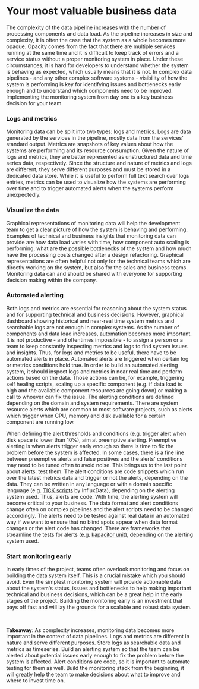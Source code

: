 # Your most valuable business data

The complexity of the data pipeline increases with the number of processing components and data load. As the pipeline increases in size and complexity, it is often the case that the system as a whole becomes more opaque. Opacity comes from the fact that there are multiple services running at the same time and it is difficult to keep track of errors and a service status without a proper monitoring system in place. Under these circumstances, it is hard for developers to understand whether the system is behaving as expected, which usually means that it is not. In complex data pipelines - and any other complex software systems - visibility of how the system is performing is key for identifying issues and bottlenecks early enough and to understand which components need to be improved. Implementing the monitoring system from day one is a key business decision for your team.


### Logs and metrics
Monitoring data can be split into two types: logs and metrics. Logs are data generated by the services in the pipeline, mostly data from the services' standard output. Metrics are snapshots of key values about how the systems are performing and its resource consumption. Given the nature of logs and metrics, they are better represented as unstructured data and time series data, respectively. Since the structure and nature of metrics and logs are different, they serve different purposes and must be stored in a dedicated data store. While it is useful to perform full text search over logs entries, metrics can be used to visualize how the systems are performing over time and to trigger automated alerts when the systems perform unexpectedly. 


### Visualize the data
Graphical representations of monitoring data will help the development team to get a clear picture of how the system is behaving and performing. Examples of technical and business insights that monitoring data can provide are how data load varies with time, how component auto scaling is performing, what are the possible bottlenecks of the system and how much have the processing costs changed after a design refactoring. Graphical representations are often helpful not only for the technical teams which are directly working on the system, but also for the sales and business teams. Monitoring data can and should be shared with everyone for supporting decision making within the company. 


### Automated alerting
Both logs and metrics are essential for reasoning about the system status and for supporting technical and business decisions. However, graphical dashboard showing historical and near-real time system metrics and searchable logs are not enough in complex systems. As the number of components and data load increases, automation becomes more important. It is not productive - and oftentimes impossible - to assign a person or a team to keep constantly inspecting metrics and logs to find system issues and insights. Thus, for logs and metrics to be useful, there have to be automated alerts in place. Automated alerts are triggered when certain log or metrics conditions hold true. In order to build an automated alerting system, it should inspect logs and metrics in near real time and perform actions based on the data. Those actions can be, for example, triggering self healing scripts, scaling up a specific component (e.g. if data load is high and the available component resources are going down) or making a call to whoever can fix the issue. The alerting conditions are defined depending on the domain and system requirements. There are system resource alerts which are common to most software projects, such as alerts which trigger when CPU, memory and disk available for a certain component are running low.

When defining the alert thresholds and conditions (e.g. trigger alert when disk space is lower than 10%), aim at preemptive alerting. Preemptive alerting is when alerts trigger early enough so there is time to fix the problem before the system is affected. In some cases, there is a fine line between preemptive alerts and false positives and the alerts' conditions may need to be tuned often to avoid noise. This brings us to the last point about alerts: test them. The alert conditions are code snippets which run over the latest metrics data and trigger or not the alerts, depending on the data. They can be written in any language or with a domain specific language (e.g. [TICK scripts](https://docs.influxdata.com/kapacitor/v1.3//tick/) by InfluxData), depending on the alerting system used. Thus, alerts are code. With time, the alerting system will become critical to your business. The data format and alert conditions change often on complex pipelines and the alert scripts need to be changed accordingly. The alerts need to be tested against real data in an automated way if we want to ensure that no blind spots appear when data format changes or the alert code has changed. There are frameworks that streamline the tests for alerts (e.g. [kapacitor unit](https://github.com/gpestana/kapacitor-unit)), depending on the alerting system used.


### Start monitoring early
In early times of the project, teams often overlook monitoring and focus on building the data system itself. This is a crucial mistake which you should avoid. Even the simplest monitoring system will provide actionable data about the system's status, issues and bottlenecks to help making important technical and business decisions, which can be a great help in the early stages of the project. Building the monitoring early is an investment that pays off fast and will lay the grounds for a scalable and robust data system. 


<br>

**Takeaway**: As complexity increases, monitoring data becomes more important in the context of data pipelines. Logs and metrics are different in nature and serve different purposes. Store logs as searchable data and metrics as timeseries. Build an alerting system so that the team can be alerted about potential issues early enough to fix the problem before the system is affected. Alert conditions are code, so it is important to automate testing for them as well. Build the monitoring stack from the beginning, it will greatly help the team to make decisions about what to improve and where to invest time on.




